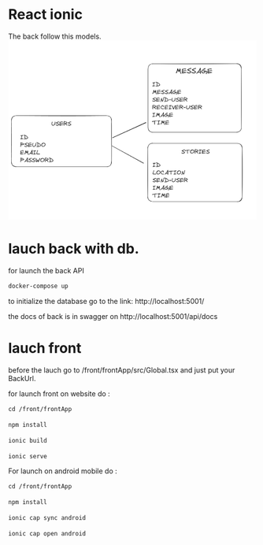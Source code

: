 # React ionic

The back follow this models.
![Alt text](/images/models.png "follow this model")

# lauch back with db.

for launch the back API

```BASH
docker-compose up
```

to initialize the database go to the link: http://localhost:5001/

the docs of back is in swagger on http://localhost:5001/api/docs

# lauch front


before the lauch go to /front/frontApp/src/Global.tsx and just put your BackUrl.

for launch front on website do : 

```
cd /front/frontApp 

npm install

ionic build 

ionic serve 
```

For launch on android mobile do :

```
cd /front/frontApp 

npm install

ionic cap sync android

ionic cap open android 

```
